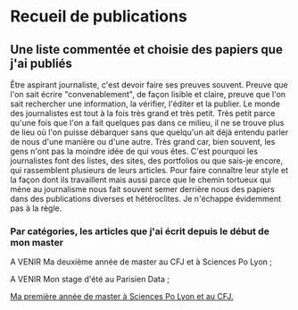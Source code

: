 # Recueil de publications
## Une liste commentée et choisie des papiers que j'ai publiés
Être aspirant journaliste, c'est devoir faire ses preuves souvent. Preuve que l'on sait écrire "convenablement", de façon lisible et claire, preuve que l'on sait rechercher une information, la vérifier, l'éditer et la publier. Le monde des journalistes est tout à la fois très grand et très petit. Très petit parce qu'une fois que l'on a fait quelques pas dans ce milieu, il ne se trouve plus de lieu où l'on puisse débarquer sans que quelqu'un ait déjà entendu parler de nous d'une manière ou d'une autre. Très grand car, bien souvent, les gens n'ont pas la moindre idée de qui vous êtes. C'est pourquoi les journalistes font des listes, des sites, des portfolios ou que sais-je encore, qui rassemblent plusieurs de leurs articles. Pour faire connaître leur style et la façon dont ils travaillent mais aussi parce que le chemin tortueux qui mène au journalisme nous fait souvent semer derrière nous des papiers dans des publications diverses et hétéroclites. Je n'échappe évidemment pas à la règle.
### Par catégories, les articles que j'ai écrit depuis le début de mon master
A VENIR Ma deuxième année de master au CFJ et à Sciences Po Lyon ;

A VENIR Mon stage d'été au Parisien Data ;

[Ma première année de master à Sciences Po Lyon et au CFJ.](https://github.com/deroudilhep/deroudilhep/blob/main/master_1.md)
